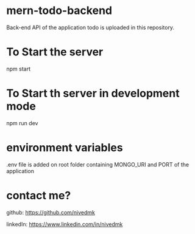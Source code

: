 # mern-todo-backend

Back-end API of the application todo is uploaded in this repository.

# To Start the server

npm start

# To Start th server in development mode

npm run dev

# environment variables

.env file is added on root folder containing MONGO_URI and PORT of the application

# contact me?

github: https://github.com/nivedmk

linkedIn: https://www.linkedin.com/in/nivedmk
